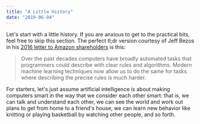 ```yaml
---
title: "A Little History"
date: "2019-06-04"
---
```


Let's start with a little history. If you are anxious to get to the practical bits, feel free to skip this section. The perfect tl;dr version courtesy of Jeff Bezos in his [2016 letter to Amazon shareholders](https://www.sec.gov/Archives/edgar/data/1018724/000119312517120198/d373368dex991.htm) is this:

> Over the past decades computers have broadly automated tasks that programmers could describe with clear rules and algorithms. 
> Modern machine learning techniques now allow us to do the same for tasks where describing the precise rules is much harder.

For starters, let's just assume artificial intelligence is about making computers smart in the way that we consider each other smart: that is, we can talk and understand each other, we can see the world and work out plans to get from home to a friend's house, we can learn new behavior like knitting or playing basketball by watching other people, and so forth.

